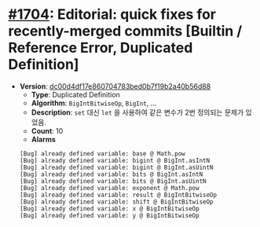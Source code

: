 # [#1704](https://github.com/tc39/ecma262/pull/1704/files): Editorial: quick fixes for recently-merged commits [Builtin / Reference Error, Duplicated Definition]

- **Version**: [dc00d4df17e860704783bed0b7f19b2a40b56d88](https://github.com/tc39/ecma262/commits/dc00d4df17e860704783bed0b7f19b2a40b56d88)
  - **Type**: Duplicated Definition
  - **Algorithm**: `BigIntBitwiseOp`, `BigInt`, ...
  - **Description**: `set` 대신 `let` 을 사용하여 같은 변수가 2번 정의되는 문제가 있었음.
  - **Count**: 10
  - **Alarms**
  ```
  [Bug] already defined variable: base @ Math.pow
  [Bug] already defined variable: bigint @ BigInt.asIntN
  [Bug] already defined variable: bigint @ BigInt.asUintN
  [Bug] already defined variable: bits @ BigInt.asIntN
  [Bug] already defined variable: bits @ BigInt.asUintN
  [Bug] already defined variable: exponent @ Math.pow
  [Bug] already defined variable: result @ BigIntBitwiseOp
  [Bug] already defined variable: shift @ BigIntBitwiseOp
  [Bug] already defined variable: x @ BigIntBitwiseOp
  [Bug] already defined variable: y @ BigIntBitwiseOp
  ```
